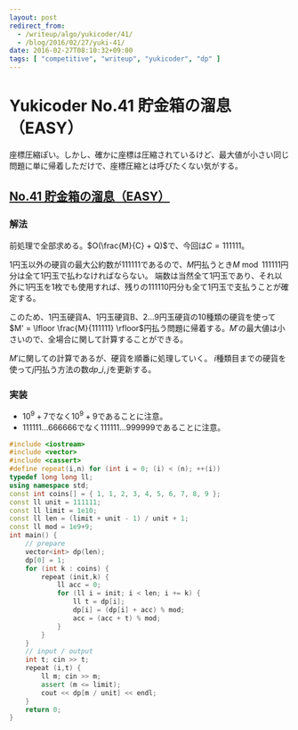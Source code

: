 ```yaml
---
layout: post
redirect_from:
  - /writeup/algo/yukicoder/41/
  - /blog/2016/02/27/yuki-41/
date: 2016-02-27T08:10:32+09:00
tags: [ "competitive", "writeup", "yukicoder", "dp" ]
---
```


# Yukicoder No.41 貯金箱の溜息（EASY）

座標圧縮ぽい。しかし、確かに座標は圧縮されているけど、最大値が小さい同じ問題に単に帰着しただけで、座標圧縮とは呼びたくない気がする。

## [No.41 貯金箱の溜息（EASY）](http://yukicoder.me/problems/40)

### 解法

前処理で全部求める。$O(\frac{M}{C} + Q)$で、今回は$C = 111111$。

$1$円玉以外の硬貨の最大公約数が$111111$であるので、$M$円払うとき$M \bmod 111111$円分は全て$1$円玉で払わなければならない。
端数は当然全て$1$円玉であり、それ以外に$1$円玉を$1$枚でも使用すれば、残りの$111110$円分も全て$1$円玉で支払うことが確定する。

このため、$1$円玉硬貨A、$1$円玉硬貨B、$2 \dots 9$円玉硬貨の$10$種類の硬貨を使って$M' = \lfloor \frac{M}{111111} \rfloor$円払う問題に帰着する。$M'$の最大値は小さいので、全場合に関して計算することができる。

$M'$に関しての計算であるが、硬貨を順番に処理していく。
$i$種類目までの硬貨を使って$j$円払う方法の数$dp\_{i,j}$を更新する。


### 実装

-   $10^9+7$でなく$10^9+9$であることに注意。
-   $111111 \dots 666666$でなく$111111 \dots 999999$であることに注意。

``` c++
#include <iostream>
#include <vector>
#include <cassert>
#define repeat(i,n) for (int i = 0; (i) < (n); ++(i))
typedef long long ll;
using namespace std;
const int coins[] = { 1, 1, 2, 3, 4, 5, 6, 7, 8, 9 };
const ll unit = 111111;
const ll limit = 1e10;
const ll len = (limit + unit - 1) / unit + 1;
const ll mod = 1e9+9;
int main() {
    // prepare
    vector<int> dp(len);
    dp[0] = 1;
    for (int k : coins) {
        repeat (init,k) {
            ll acc = 0;
            for (ll i = init; i < len; i += k) {
                ll t = dp[i];
                dp[i] = (dp[i] + acc) % mod;
                acc = (acc + t) % mod;
            }
        }
    }
    // input / output
    int t; cin >> t;
    repeat (i,t) {
        ll m; cin >> m;
        assert (m <= limit);
        cout << dp[m / unit] << endl;
    }
    return 0;
}
```
